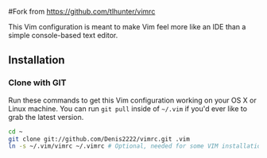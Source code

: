 #Fork from https://github.com/tlhunter/vimrc

This Vim configuration is meant to make Vim feel more like an IDE than a simple console-based text editor.

## Installation

### Clone with GIT

Run these commands to get this Vim configuration working on your OS X or Linux machine.
You can run `git pull` inside of `~/.vim` if you'd ever like to grab the latest version.

```bash
cd ~
git clone git://github.com/Denis2222/vimrc.git .vim
ln -s ~/.vim/vimrc ~/.vimrc # Optional, needed for some VIM installations
```
